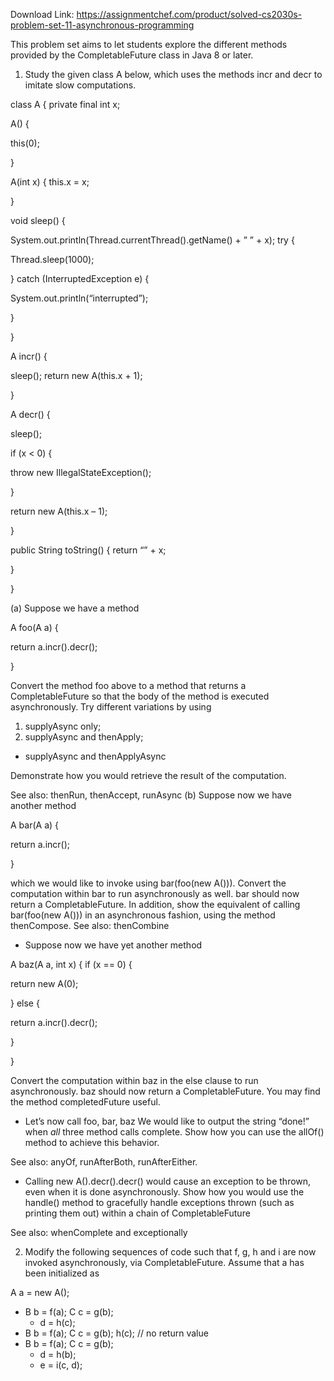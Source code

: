 Download Link: https://assignmentchef.com/product/solved-cs2030s-problem-set-11-asynchronous-programming
<br>



This problem set aims to let students explore the different methods provided by the CompletableFuture class in Java 8 or later.

<ol>

 <li>Study the given class A below, which uses the methods incr and decr to imitate slow computations.</li>

</ol>

class A { private final int x;

A() {

this(0);

}

A(int x) { this.x = x;

}

void sleep() {

System.out.println(Thread.currentThread().getName() + ” ” + x); try {

Thread.sleep(1000);

} catch (InterruptedException e) {

System.out.println(“interrupted”);

}

}

A incr() {

sleep(); return new A(this.x + 1);

}

A decr() {

sleep();

if (x &lt; 0) {

throw new IllegalStateException();

}

return new A(this.x – 1);

}

public String toString() { return “” + x;

}

}

(a) Suppose we have a method

A foo(A a) {

return a.incr().decr();

}

Convert the method foo above to a method that returns a CompletableFuture so that the body of the method is executed asynchronously. Try different variations by using

<ol>

 <li>supplyAsync only;</li>

 <li>supplyAsync and thenApply;</li>

</ol>

<ul>

 <li>supplyAsync and thenApplyAsync</li>

</ul>

Demonstrate how you would retrieve the result of the computation.

See also: thenRun, thenAccept, runAsync (b) Suppose now we have another method

A bar(A a) {

return a.incr();

}

which we would like to invoke using bar(foo(new A())). Convert the computation within bar to run asynchronously as well. bar should now return a CompletableFuture. In addition, show the equivalent of calling bar(foo(new A())) in an asynchronous fashion, using the method thenCompose. See also: thenCombine

<ul>

 <li>Suppose now we have yet another method</li>

</ul>

A baz(A a, int x) { if (x == 0) {

return new A(0);

} else {

return a.incr().decr();

}

}

Convert the computation within baz in the else clause to run asynchronously. baz should now return a CompletableFuture. You may find the method completedFuture useful.

<ul>

 <li>Let’s now call foo, bar, baz We would like to output the string “done!” when <em>all </em>three method calls complete. Show how you can use the allOf() method to achieve this behavior.</li>

</ul>

See also: anyOf, runAfterBoth, runAfterEither.

<ul>

 <li>Calling new A().decr().decr() would cause an exception to be thrown, even when it is done asynchronously. Show how you would use the handle() method to gracefully handle exceptions thrown (such as printing them out) within a chain of CompletableFuture</li>

</ul>

See also: whenComplete and exceptionally

<ol start="2">

 <li>Modify the following sequences of code such that f, g, h and i are now invoked asynchronously, via CompletableFuture. Assume that a has been initialized as</li>

</ol>

A a = new A();

<ul>

 <li>B b = f(a); C c = g(b);

  <ul>

   <li>d = h(c);</li>

  </ul></li>

 <li>B b = f(a); C c = g(b); h(c); // no return value</li>

 <li>B b = f(a); C c = g(b);

  <ul>

   <li>d = h(b);</li>

   <li>e = i(c, d);</li>

  </ul></li>

</ul>